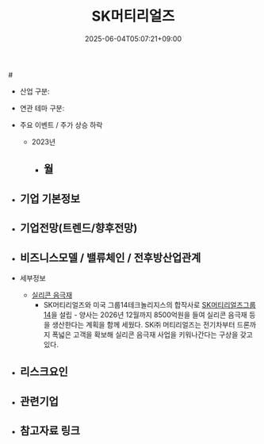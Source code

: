 ﻿---
title: "SK머티리얼즈"
date: 2025-06-04T05:07:21+09:00
lastmod: 2025-06-04T05:07:21+09:00
type: docs
sidebar:
  open: true
weight: 3
---
<div style="display:none">
  <meta property="article:published_time" content="2025-06-03T20:07:21Z" />
  <meta property="article:modified_time" content="2025-06-03T20:07:21Z" />
</div>
#

- 산업 구분:

- 연관 테마 구분: 

- 주요 이벤트  /  주가 상승 하락
	- 2023년
		- 월
			- 

- 기업 기본정보
	- 

 - 기업전망(트렌드/향후전망)
	- 

- 비즈니스모델 / 밸류체인 / 전후방산업관계
	- 

- 세부정보
	- [실리콘 음극재](/industry-study/실리콘-음극재/)
		- SK머티리얼즈와 미국 그룹14테크놀리지스의 합작사로 [SK머티리얼즈그룹14](/industry-study/sk머티리얼즈그룹14/)을 설립
				- 양사는 2026년 12월까지 8500억원을 들여 실리콘 음극재 등을 생산한다는 계획을 함께 세웠다. SK㈜ 머티리얼즈는 전기차부터 드론까지 폭넓은 고객을 확보해 실리콘 음극재 사업을 키워나간다는 구상을 갖고 있다.

- 리스크요인
	- 

- 관련기업
	- 

- 참고자료 링크
	-
